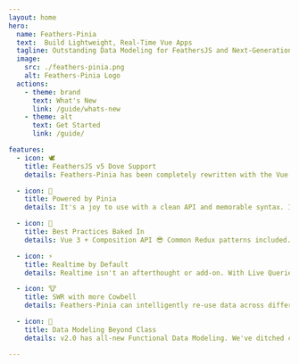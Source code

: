 ```yaml
---
layout: home
hero:
  name: Feathers-Pinia
  text:  Build Lightweight, Real-Time Vue Apps
  tagline: Outstanding Data Modeling for FeathersJS and Next-Generation Vue
  image:
    src: ./feathers-pinia.png
    alt: Feathers-Pinia Logo
  actions:
    - theme: brand
      text: What's New
      link: /guide/whats-new
    - theme: alt
      text: Get Started
      link: /guide/

features:
  - icon: 🕊️
    title: FeathersJS v5 Dove Support
    details: Feathers-Pinia has been completely rewritten with the Vue Composition API. Use types directly from your backend API.

  - icon: 🍍
    title: Powered by Pinia
    details: It's a joy to use with a clean API and memorable syntax. It's also crazy fast. Really, the speed difference is ludicrous. ➳

  - icon: 🧁
    title: Best Practices Baked In
    details: Vue 3 + Composition API 😎 Common Redux patterns included. SWR Fall-through cache by default. Query the store like a local database.

  - icon: ⚡️
    title: Realtime by Default
    details: Realtime isn't an afterthought or add-on. With Live Queries, watch your data update as new data arrives from the Feathers server.

  - icon: 🐮
    title: SWR with more Cowbell
    details: Feathers-Pinia can intelligently re-use data across different queries, making apps feel faster. Or go realtime and make SWR obsolete.

  - icon: 🥷
    title: Data Modeling Beyond Class
    details: v2.0 has all-new Functional Data Modeling. We've ditched classes for functions and we're all happier. Write cleaner code.

---
```


<script setup lang="ts">
import Badge from './components/Badge.vue'
import pkg from '../package.json'
</script>

<div style="position: fixed; z-index: 1000; top: 2px; right: 2px;">
  <Badge :text="`v${pkg.version}`" />
</div>

<style>
.VPImage {
  max-height: 240px;
}
@screen sm {
  .VPImage {
    max-height: 320px;
  }
}
@screen md {
  .VPImage {
    max-width: 190px !important;
  }
}
@screen lg {
  .VPImage {
    max-width: 190px !important;
    max-height: initial;
  }
}
</style>
